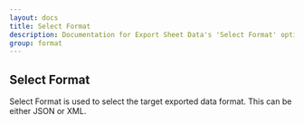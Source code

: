 ```yaml
---
layout: docs
title: Select Format
description: Documentation for Export Sheet Data's 'Select Format' option.
group: format
---
```


Select Format
-------------

Select Format is used to select the target exported data format. This can be either JSON or XML.
